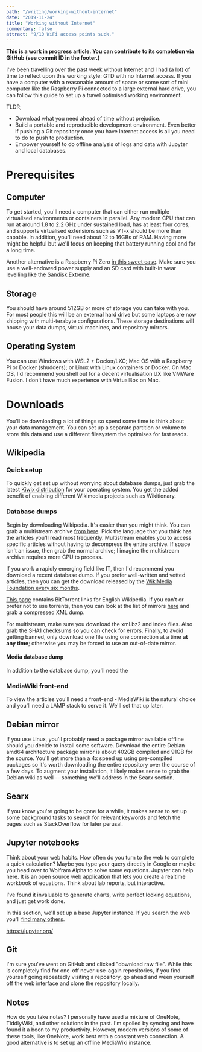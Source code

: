 ```yaml
---
path: "/writing/working-without-internet"
date: "2019-11-24"
title: "Working without Internet"
commentary: false
attract: "9/10 WiFi access points suck."
---
```

**This is a work in progress article.  You can contribute to its completion via GitHub (see commit ID in the footer.)**

I've been travelling over the past week without Internet and I had (a lot) of time to reflect upon this working style: GTD with no Internet access.  If you have a computer with a reasonable amount of space or some sort of mini computer like the Raspberry Pi connected to a large external hard drive, you can follow this guide to set up a travel optimised working environment.

TLDR;
* Download what you need ahead of time without prejudice.
* Build a portable and reproducible development environment.  Even better if pushing a Git repository once you have Internet access is all you need to do to push to production.
* Empower yourself to do offline analysis of logs and data with Jupyter and local databases.

# Prerequisites
## Computer
To get started, you'll need a computer that can either run multiple virtualised environments or containers in parallel.  Any modern CPU that can run at around 1.8 to 2.2 GHz under sustained load, has at least four cores, and supports virtualised extensions such as VT-x should be more than capable.  In addition, you'll need about 12 to 16GBs of RAM.  Having more might be helpful but we'll focus on keeping that battery running cool and for a long time.

Another alternative is a Raspberry Pi Zero [in this sweet case](https://thepihut.com/products/official-raspberry-pi-zero-case).  Make sure you use a well-endowed power supply and an SD card with built-in wear levelling like the [Sandisk Extreme](https://www.sandisk.co.uk/home/memory-cards/sd-cards/extremeplus-sd-uhs-i).

## Storage
You should have around 512GB or more of storage you can take with you.  For most people this will be an external hard drive but some laptops are now shipping with multi-terabyte configurations.  These storage destinations will house your data dumps, virtual machines, and repository mirrors.

## Operating System
You can use Windows with WSL2 + Docker/LXC; Mac OS with a Raspberry Pi or Docker (shudders); or Linux with Linux containers or Docker.  On Mac OS, I'd recommend you shell out for a decent virtualisation UX like VMWare Fusion.  I don't have much experience with VirtualBox on Mac.

# Downloads
You'll be downloading a lot of things so spend some time to think about your data management.  You can set up a separate partition or volume to store this data and use a different filesystem the optimises for fast reads.

## Wikipedia
### Quick setup
To quickly get set up without worrying about database dumps, just grab the latest [Kiwix distribution](https://en.wikipedia.org/wiki/Kiwix) for your operating system.  You get the added benefit of enabling different Wikimedia projects such as Wikitionary.

### Database dumps
Begin by downloading Wikipedia.  It's easier than you might think.  You can grab a multistream archive [from here](https://en.wikipedia.org/wiki/Wikipedia:Database_download).  Pick the language that you think has the articles you'll read most frequently.  Multistream enables you to access specific articles without having to decompress the entire archive.  If space isn't an issue, then grab the normal archive; I imagine the multistream archive requires more CPU to process.

If you work a rapidly emerging field like IT, then I'd recommend you download a recent database dump.  If you prefer well-written and vetted articles, then you can get the download released by the [WikiMedia Foundation every six months](https://archive.org/details/enwiki-20180320).

[This page](https://meta.wikimedia.org/wiki/Data_dump_torrents#English_Wikipedia) contains BitTorrent links for English Wikipedia.  If you can't or prefer not to use torrents, then you can look at the list of mirrors [here](https://dumps.wikimedia.org/mirrors.html) and grab a compressed XML dump.

For multistream, make sure you download the xml.bz2 and index files.  Also grab the SHA1 checksums so you can check for errors.  Finally, to avoid getting banned, only download one file using one connection at a time **at any time**; otherwise you may be forced to use an out-of-date mirror.

#### Media database dump
In addition to the database dump, you'll need the 

### MediaWiki front-end
To view the articles you'll need a front-end - MediaWiki is the natural choice and you'll need a LAMP stack to serve it.  We'll set that up later.

## Debian mirror 
If you use Linux, you'll probably need a package mirror available offline should you decide to install some software.  Download the entire Debian amd64 architecture package mirror is about 402GB compiled and 91GB for the source.  You'll get more than a 4x speed up using pre-compiled packages so it's worth downloading the entire repository over the course of a few days.  To augment your installation, it likely makes sense to grab the Debian wiki as well -- something we'll address in the Searx section.  

## Searx
If you know you're going to be gone for a while, it makes sense to set up some background tasks to search for relevant keywords and fetch the pages such as StackOverflow for later perusal.

## Jupyter notebooks
Think about your web habits.  How often do you turn to the web to complete a quick calculation?  Maybe you type your query directly in Google or maybe you head over to Wolfram Alpha to solve some equations.  Jupyter can help here.  It is an open source web application that lets you create a realtime workbook of equations.  Think about lab reports, but interactive.

I've found it invaluable to generate charts, write perfect looking equations, and just get work done.

In this section, we'll set up a base Jupyter instance.  If you search the web you'll [find many others](https://github.com/cantaro86/Financial-Models-Numerical-Methods).

https://jupyter.org/

## Git
I'm sure you've went on GitHub and clicked "download raw file".  While this is completely find for one-off never-use-again repositories, if you find yourself going repeatedly visiting a repository, go ahead and ween yourself off the web interface and clone the repository locally.

## Notes
How do you take notes?  I personally have used a mixture of OneNote, TiddlyWiki, and other solutions in the past.  I'm spoiled by syncing and have found it a boon to my productivity.  However, modern versions of some of these tools, like OneNote, work best with a constant web connection.  A good alternative is to set up an offline MediaWiki instance.